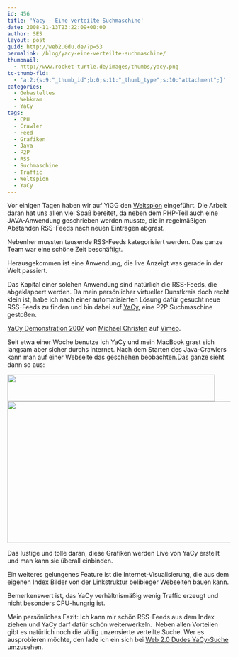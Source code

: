 ```yaml
---
id: 456
title: 'Yacy - Eine verteilte Suchmaschine'
date: 2008-11-13T23:22:09+00:00
author: SES
layout: post
guid: http://web2.0du.de/?p=53
permalink: /blog/yacy-eine-verteilte-suchmaschine/
thumbnail:
  - http://www.rocket-turtle.de/images/thumbs/yacy.png
tc-thumb-fld:
  - 'a:2:{s:9:"_thumb_id";b:0;s:11:"_thumb_type";s:10:"attachment";}'
categories:
  - Gebasteltes
  - Webkram
  - YaCy
tags:
  - CPU
  - Crawler
  - Feed
  - Grafiken
  - Java
  - P2P
  - RSS
  - Suchmaschine
  - Traffic
  - Weltspion
  - YaCy
---
```

Vor einigen Tagen haben wir auf YiGG den [Weltspion](http://www.yigg.de/weltspion/alles) eingeführt. Die Arbeit daran hat uns allen viel Spaß bereitet, da neben dem PHP-Teil auch eine JAVA-Anwendung geschrieben werden musste, die in regelmäßigen Abständen RSS-Feeds nach neuen Einträgen abgrast.

Nebenher mussten tausende RSS-Feeds kategorisiert werden. Das ganze Team war eine schöne Zeit beschäftigt.

Herausgekommen ist eine Anwendung, die live Anzeigt was gerade in der Welt passiert.

Das Kapital einer solchen Anwendung sind natürlich die RSS-Feeds, die abgeklappert werden. Da mein persönlicher virtueller Dunstkreis doch recht klein ist, habe ich nach einer automatisierten Lösung dafür gesucht neue RSS-Feeds zu finden und bin dabei auf [YaCy](http://yacy.net/), eine P2P Suchmaschine gestoßen.


[YaCy Demonstration 2007](http://vimeo.com/991332) von [Michael Christen](http://vimeo.com/yacy) auf [Vimeo](http://vimeo.com).

Seit etwa einer Woche benutze ich YaCy und mein MacBook grast sich langsam aber sicher durchs Internet. Nach dem Starten des Java-Crawlers kann man auf einer Webseite das geschehen beobachten.Das ganze sieht dann so aus:

<img loading="lazy" class="alignnone" title="Meine YaCy-Statistik (Live)" src="http://tinkr.de:8080/Banner.png?textcolor=ffffff&bgcolor=000000&bordercolor=aaaaaa" alt="" width="468" height="60" />

<img loading="lazy" class="alignnone" title="Aktueller Status des YaCy-Netzwerks" src="http://tinkr.de:8080/NetworkPicture.png?width=606&height=320&bgcolor=000000" alt="" width="606" height="320" />

Das lustige und tolle daran, diese Grafiken werden Live von YaCy erstellt und man kann sie überall einbinden.

Ein weiteres gelungenes Feature ist die Internet-Visualisierung, die aus dem eigenen Index Bilder von der Linkstruktur belibieger Webseiten bauen kann.

Bemerkenswert ist, das YaCy verhältnismäßig wenig Traffic erzeugt und nicht besonders CPU-hungrig ist.

Mein persönliches Fazit: Ich kann mir schön RSS-Feeds aus dem Index ziehen und YaCy darf dafür schön weiterwerkeln.  Neben allen Vorteilen gibt es natürlich noch die völlig unzensierte verteilte Suche. Wer es ausprobieren möchte, den lade ich ein sich bei [Web 2.0 Dudes YaCy-Suche](http://web2.0du.de:8080) umzusehen.
